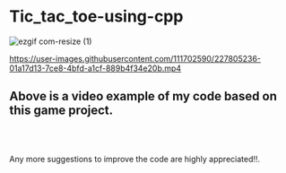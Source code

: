 <table text-align="center">
<h1> Tic_tac_toe-using-cpp </h1>

![ezgif com-resize (1)](https://user-images.githubusercontent.com/111702590/227805180-b9cbd4ee-0206-41f2-9af9-12a7cd21aba1.gif)


https://user-images.githubusercontent.com/111702590/227805236-01a17d13-7ce8-4bfd-a1cf-889b4f34e20b.mp4
<h2> Above is a video example of my code based on this game project.</h2>
<br>
<br>
<p> Any more suggestions to improve the code are highly appreciated!!.</p>
</table>

